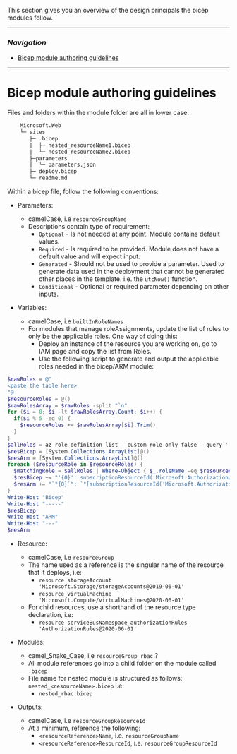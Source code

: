This section gives you an overview of the design principals the bicep modules follow.

---
### _Navigation_
- [Bicep module authoring guidelines](#Bicep-module-authoring-guidelines)
---


# Bicep module authoring guidelines

Files and folders within the module folder are all in lower case.

``` txt
    Microsoft.Web
    └─ sites
       ├─ .bicep
       |  ├─ nested_resourceName1.bicep
       |  └─ nested_resourceName2.bicep
       ├─parameters
       |  └─ parameters.json
       ├─ deploy.bicep
       └─ readme.md
```

Within a bicep file, follow the following conventions:

- Parameters:
  - camelCase, i.e `resourceGroupName`
  - Descriptions contain type of requirement:
    - `Optional` - Is not needed at any point. Module contains default values.
    - `Required` - Is required to be provided. Module does not have a default value and will expect input.
    - `Generated` - Should not be used to provide a parameter. Used to generate data used in the deployment that cannot be generated other places in the template. i.e. the `utcNow()` function.
    - `Conditional` - Optional or required parameter depending on other inputs.

- Variables:
  - camelCase, i.e `builtInRoleNames`
  - For modules that manage roleAssignments, update the list of roles to only be the applicable roles. One way of doing this:
    - Deploy an instance of the resource you are working on, go to IAM page and copy the list from Roles.
    - Use the following script to generate and output the applicable roles needed in the bicep/ARM module:

```PowerShell
$rawRoles = @"
<paste the table here>
"@
$resourceRoles = @()
$rawRolesArray = $rawRoles -split "`n"
for ($i = 0; $i -lt $rawRolesArray.Count; $i++) {
  if($i % 5 -eq 0) {
    $resourceRoles += $rawRolesArray[$i].Trim()
  }
}
$allRoles = az role definition list --custom-role-only false --query '[].{roleName:roleName, id:id, roleType:roleType}' | ConvertFrom-Json
$resBicep = [System.Collections.ArrayList]@()
$resArm = [System.Collections.ArrayList]@()
foreach ($resourceRole in $resourceRoles) {
  $matchingRole = $allRoles | Where-Object { $_.roleName -eq $resourceRole }
  $resBicep += "'{0}': subscriptionResourceId('Microsoft.Authorization/roleDefinitions','{1}')" -f $resourceRole, ($matchingRole.id.split('/')[-1])
  $resArm += "`"{0}`": `"[subscriptionResourceId('Microsoft.Authorization/roleDefinitions','{1}')]`"," -f $resourceRole, ($matchingRole.id.split('/')[-1])
}
Write-Host "Bicep"
Write-Host "-----"
$resBicep
Write-Host "ARM"
Write-Host "---"
$resArm
```

- Resource:
  - camelCase, i.e `resourceGroup`
  - The name used as a reference is the singular name of the resource that it deploys, i.e:
    - `resource storageAccount 'Microsoft.Storage/storageAccounts@2019-06-01'`
    - `resource virtualMachine 'Microsoft.Compute/virtualMachines@2020-06-01'`
  - For child resources, use a shorthand of the resource type declaration, i.e:
    - `resource serviceBusNamespace_authorizationRules 'AuthorizationRules@2020-06-01'`

- Modules:
  - camel_Snake_Case, i.e `resourceGroup_rbac` ?
  - All module references go into a child folder on the module called `.bicep`
  - File name for nested module is structured as follows: `nested_<resourceName>.bicep` i.e:
    - `nested_rbac.bicep`

- Outputs:
  - camelCase, i.e `resourceGroupResourceId`
  - At a minimum, reference the following:
    - `<resourceReference>Name`, i.e. `resourceGroupName`
    - `<resourceReference>ResourceId`, i.e. `resourceGroupResourceId`
